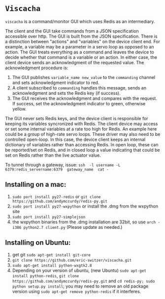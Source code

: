 `Viscacha`
==========
`viscacha` is a command/monitor GUI which uses Redis as an intermediary.

The client and the GUI take commands from a JSON specification accessible over http. The GUI is built from the JSON specification. There is a distinction between "actions" and "variables" on the device client end. For example, a variable may be a parameter in a servo loop as opposed to an action. The GUI treats everything as a command and leaves the device to decide whether that command is a variable or an action. In either case, the client device sends an acknowledgment of the requested value.
The acknowledgment procedure is:

1. The GUI publishes `variable_name new_value` to the `commanding` channel and sets acknowledgment indicator to red.
2. A client subscribed to `commanding` handles this message, sends an acknowledgment and sets the Redis key (if success).
3. The GUI receives the acknowledgment and compares with the request. If success, set the acknowledgment indicator to green, otherwise yellow.

The GUI never sets Redis keys, and the device client is responsible for keeping its variables syncronized with Redis. The client device may access or set some internal variables at a rate too high for Redis. An example here could be a group of high-rate servo loops. These driver may also need to be controlled open-loop. In this case, the device client keeps an internal dictionary of variables rather than accessing Redis. In open loop, these can be reported/set on Redis, and in closed loop a value indicating that could be set on Redis rather than the live actuator value.

To tunnel through a gateway, issue:
`ssh  -l username -L 6379:redis_servername:6379  gateway_name  cat -`

Installing on a mac:
--------------------

1. `sudo port install py27-redis` or `git clone https://github.com/andymccurdy/redis-py.git`
2. `sudo port install py27-wxpython` or install the .dmg from the wxpython site
3. `sudo port install py27-simplejson`
4. the wxpython binaries from the .dmg installation are 32bit, so use `arch -i386 python2.7 client.py`
(Please update as needed.)

Installing on Ubuntu:
---------------------

1. get git `sudo apt-get install git-core`
2. `git clone https://github.com/eric-switzer/viscacha.git`
3. `sudo apt-get install python-wxgtk2.8`
4. Depending on your version of ubuntu, (new Ubuntu) `sudo apt-get install python-redis`, `git clone https://github.com/andymccurdy/redis-py.git` and `cd redis-py; sudo python setup.py install`; you may need to remove an old package version using `sudo apt-get remove python-redis` if it interferes.
